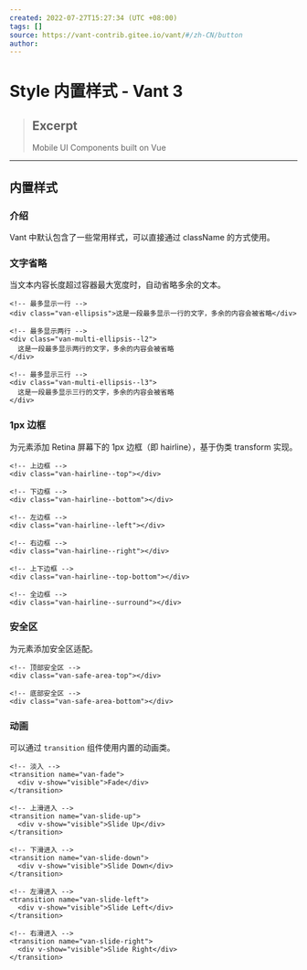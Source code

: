 ```yaml
---
created: 2022-07-27T15:27:34 (UTC +08:00)
tags: []
source: https://vant-contrib.gitee.io/vant/#/zh-CN/button
author: 
---
```


# Style 内置样式 - Vant 3

> ## Excerpt
> Mobile UI Components built on Vue

---
## 内置样式

### 介绍

Vant 中默认包含了一些常用样式，可以直接通过 className 的方式使用。

### 文字省略

当文本内容长度超过容器最大宽度时，自动省略多余的文本。

```
<!-- 最多显示一行 -->
<div class="van-ellipsis">这是一段最多显示一行的文字，多余的内容会被省略</div>

<!-- 最多显示两行 -->
<div class="van-multi-ellipsis--l2">
  这是一段最多显示两行的文字，多余的内容会被省略
</div>

<!-- 最多显示三行 -->
<div class="van-multi-ellipsis--l3">
  这是一段最多显示三行的文字，多余的内容会被省略
</div>
```

### 1px 边框

为元素添加 Retina 屏幕下的 1px 边框（即 hairline），基于伪类 transform 实现。

```
<!-- 上边框 -->
<div class="van-hairline--top"></div>

<!-- 下边框 -->
<div class="van-hairline--bottom"></div>

<!-- 左边框 -->
<div class="van-hairline--left"></div>

<!-- 右边框 -->
<div class="van-hairline--right"></div>

<!-- 上下边框 -->
<div class="van-hairline--top-bottom"></div>

<!-- 全边框 -->
<div class="van-hairline--surround"></div>
```

### 安全区

为元素添加安全区适配。

```
<!-- 顶部安全区 -->
<div class="van-safe-area-top"></div>

<!-- 底部安全区 -->
<div class="van-safe-area-bottom"></div>
```

### 动画

可以通过 `transition` 组件使用内置的动画类。

```
<!-- 淡入 -->
<transition name="van-fade">
  <div v-show="visible">Fade</div>
</transition>

<!-- 上滑进入 -->
<transition name="van-slide-up">
  <div v-show="visible">Slide Up</div>
</transition>

<!-- 下滑进入 -->
<transition name="van-slide-down">
  <div v-show="visible">Slide Down</div>
</transition>

<!-- 左滑进入 -->
<transition name="van-slide-left">
  <div v-show="visible">Slide Left</div>
</transition>

<!-- 右滑进入 -->
<transition name="van-slide-right">
  <div v-show="visible">Slide Right</div>
</transition>
```
